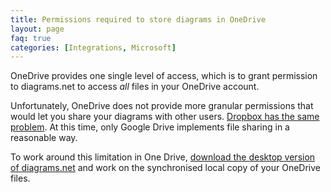 ```yaml
---
title: Permissions required to store diagrams in OneDrive
layout: page
faq: true
categories: [Integrations, Microsoft]
---
```


OneDrive provides one single level of access, which is to grant permission to diagrams.net to access _all_ files in your OneDrive account.

Unfortunately, OneDrive does not provide more granular permissions that would let you share your diagrams with other users. [Dropbox has the same problem](/doc/faq/share-diagram/dropbox.html). At this time, only Google Drive implements file sharing in a reasonable way.

To work around this limitation in One Drive, [download the desktop version of diagrams.net](https://get.diagrams.net/) and work on the synchronised local copy of your OneDrive files.
